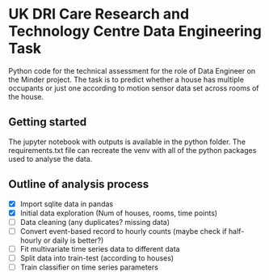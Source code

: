 # UK DRI Care Research and Technology Centre Data Engineering Task

Python code for the technical assessment for the role of Data Engineer on the Minder project. The task is to predict whether a house has multiple occupants or just one according to motion sensor data set across rooms of the house. 

## Getting started

The jupyter notebook with outputs is available in the python folder. The requirements.txt file can recreate the venv with all of the python packages used to analyse the data.

## Outline of analysis process

- [x] Import sqlite data in pandas
- [x] Initial data exploration (Num of houses, rooms, time points)
- [ ] Data cleaning (any duplicates? missing data)
- [ ] Convert event-based record to hourly counts (maybe check if half-hourly or daily is better?)
- [ ] Fit multivariate time series data to different data
- [ ] Split data into train-test (according to houses)
- [ ] Train classifier on time series parameters
